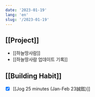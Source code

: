 ```yaml
---
date: '2023-01-19'
lang: 'en'
slug: '/2023-01-19'
---
```


## [[Project]]

- [[하늘땅사람]]
- [[하늘땅사람 업데이트 기록]]

## [[Building Habit]]

- [x] [[Jog 25 minutes (Jan-Feb 23誠鉉)]]
